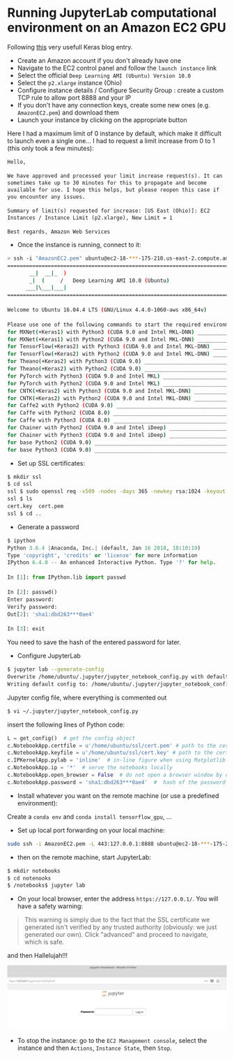 # Running JupyterLab computational environment on an Amazon EC2 GPU

Following [this](https://blog.keras.io/running-jupyter-notebooks-on-gpu-on-aws-a-starter-guide.html) very usefull Keras blog entry.

* Create an Amazon account if you don't already have one
* Navigate to the EC2 control panel and follow the `launch instance` link
* Select the official `Deep Learning AMI (Ubuntu) Version 10.0`
* Select the `p2.xlarge` instance (Ohio)
* Configure instance details / Configure Security Group : create a custom TCP rule to allow port 8888 and your IP
* If you don't have any connection keys, create some new ones (e.g. `AmazonEC2.pem`) and download them
* Launch your instance by clicking on the appropriate button

Here I had a maximum limit of 0 instance by default, which make it difficult to launch even a single one... I had to request a limit increase from 0 to 1 (this only took a few minutes):

```
Hello,

We have approved and processed your limit increase request(s). It can sometimes take up to 30 minutes for this to propagate and become available for use. I hope this helps, but please reopen this case if you encounter any issues.

Summary of limit(s) requested for increase: [US East (Ohio)]: EC2 Instances / Instance Limit (p2.xlarge), New Limit = 1

Best regards, Amazon Web Services
```

* Once the instance is running, connect to it:
```bash
> ssh -i "AmazonEC2.pem" ubuntu@ec2-18-***-175-210.us-east-2.compute.amazonaws.com
=============================================================================
       __|  __|_  )
       _|  (     /   Deep Learning AMI 10.0 (Ubuntu)
      ___|\___|___|
=============================================================================

Welcome to Ubuntu 16.04.4 LTS (GNU/Linux 4.4.0-1060-aws x86_64v)

Please use one of the following commands to start the required environment with the framework of your choice:
for MXNet(+Keras1) with Python3 (CUDA 9.0 and Intel MKL-DNN) _______________________________ source activate mxnet_p36
for MXNet(+Keras1) with Python2 (CUDA 9.0 and Intel MKL-DNN) _______________________________ source activate mxnet_p27
for TensorFlow(+Keras2) with Python3 (CUDA 9.0 and Intel MKL-DNN) _____________________ source activate tensorflow_p36
for TensorFlow(+Keras2) with Python2 (CUDA 9.0 and Intel MKL-DNN) _____________________ source activate tensorflow_p27
for Theano(+Keras2) with Python3 (CUDA 9.0) _______________________________________________ source activate theano_p36
for Theano(+Keras2) with Python2 (CUDA 9.0) _______________________________________________ source activate theano_p27
for PyTorch with Python3 (CUDA 9.0 and Intel MKL) ________________________________________ source activate pytorch_p36
for PyTorch with Python2 (CUDA 9.0 and Intel MKL) ________________________________________ source activate pytorch_p27
for CNTK(+Keras2) with Python3 (CUDA 9.0 and Intel MKL-DNN) _________________________________ source activate cntk_p36
for CNTK(+Keras2) with Python2 (CUDA 9.0 and Intel MKL-DNN) _________________________________ source activate cntk_p27
for Caffe2 with Python2 (CUDA 9.0) ________________________________________________________ source activate caffe2_p27
for Caffe with Python2 (CUDA 8.0) __________________________________________________________ source activate caffe_p27
for Caffe with Python3 (CUDA 8.0) __________________________________________________________ source activate caffe_p35
for Chainer with Python2 (CUDA 9.0 and Intel iDeep) ______________________________________ source activate chainer_p27
for Chainer with Python3 (CUDA 9.0 and Intel iDeep) ______________________________________ source activate chainer_p36
for base Python2 (CUDA 9.0) __________________________________________________________________ source activate python2
for base Python3 (CUDA 9.0) __________________________________________________________________ source activate python3
```
* Set up SSL certificates:

```bash
$ mkdir ssl
$ cd ssl
ssl $ sudo openssl req -x509 -nodes -days 365 -newkey rsa:1024 -keyout "cert.key" -out "cert.pem" -batch
ssl $ ls
cert.key  cert.pem
ssl $ cd ..
```

* Generate a password

```python
$ ipython
Python 3.6.4 |Anaconda, Inc.| (default, Jan 16 2018, 18:10:19)
Type 'copyright', 'credits' or 'license' for more information
IPython 6.4.0 -- An enhanced Interactive Python. Type '?' for help.

In [1]: from IPython.lib import passwd

In [2]: passwd()
Enter password:
Verify password:
Out[2]: 'sha1:dbd263***0ae4'

In [3]: exit
```
You need to save the hash of the entered password for later.


* Configure JupyterLab

```bash
$ jupyter lab --generate-config
Overwrite /home/ubuntu/.jupyter/jupyter_notebook_config.py with default config? [y/N]y
Writing default config to: /home/ubuntu/.jupyter/jupyter_notebook_config.py
```
Jupyter config file, where everything is commented out
```bash
$ vi ~/.jupyter/jupyter_notebook_config.py
```
insert the following lines of Python code:
```python
L = get_config()  # get the config object
c.NotebookApp.certfile = u'/home/ubuntu/ssl/cert.pem' # path to the certificate we generated
c.NotebookApp.keyfile = u'/home/ubuntu/ssl/cert.key' # path to the certificate key we generated
c.IPKernelApp.pylab = 'inline'  # in-line figure when using Matplotlib
c.NotebookApp.ip = '*'  # serve the notebooks locally
c.NotebookApp.open_browser = False  # do not open a browser window by default when using notebooks
c.NotebookApp.password = 'sha1:dbd263***0ae4'  #  hash of the password created above
```

* Install whatever you want on the remote machine (or use a predefined environment):

Create a `conda env` and `conda install tensorflow_gpu`, ...

* Set up local port forwarding on your local machine:

```bash
sudo ssh -i AmazonEC2.pem -L 443:127.0.0.1:8888 ubuntu@ec2-18-***-175-210.us-east-2.compute.amazonaws.com
```

* then on the remote machine, start JupyterLab:

```bash
$ mkdir notebooks
$ cd notenooks
$ /notebooks$ jupyter lab
```

* On your local browser, enter the address `https://127.0.0.1/`. You will have a safety warning:

> This warning is simply due to the fact that the SSL certificate we generated isn't verified by any trusted authority (obviously: we just generated our own). Click "advanced" and proceed to navigate, which is safe.

and then Hallelujah!!!

![alt text](/img/2018-06-11_01/jupyter_01.jpg "")


* To stop the instance: go to the `EC2 Management console`, select the instance and then `Actions`, `Instance State`, then `Stop`.
